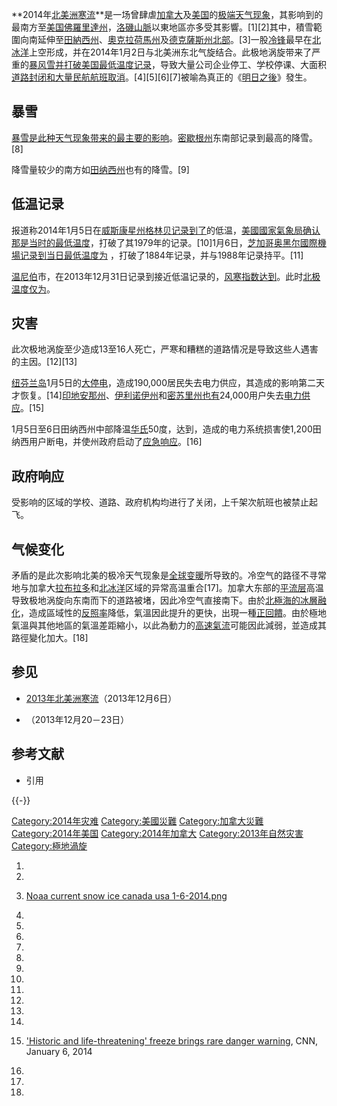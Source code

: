 **2014年[北美洲](../Page/北美洲.md "wikilink")[寒流](../Page/寒潮.md "wikilink")**是一场曾肆虐[加拿大](../Page/加拿大.md "wikilink")及[美国](../Page/美国.md "wikilink")的[极端天气现象](https://zh.wikipedia.org/wiki/极端天气 "wikilink")，其影响到的最南方至[美国](../Page/美国.md "wikilink")[佛羅里達州](https://zh.wikipedia.org/wiki/佛羅里達州 "wikilink")，[洛磯山脈](../Page/洛磯山脈.md "wikilink")以東地區亦多受其影響。\[1\]\[2\]其中，積雪範圍向南延伸至[田納西州](https://zh.wikipedia.org/wiki/田納西州 "wikilink")、[奧克拉荷馬州](../Page/奧克拉荷馬州.md "wikilink")及[德克薩斯州北部](https://zh.wikipedia.org/wiki/德克薩斯州 "wikilink")。\[3\]一股[冷锋](../Page/冷锋.md "wikilink")最早在[北冰洋](../Page/北冰洋.md "wikilink")上空形成，并在2014年1月2日与北美洲东北气旋结合。此极地涡旋带来了严重的[暴风雪并打破美国最低温度记录](https://zh.wikipedia.org/wiki/暴风雪 "wikilink")，导致大量公司企业停工、学校停课、大面积[道路封闭和大量](https://zh.wikipedia.org/wiki/道路封闭 "wikilink")[民航航班取消](https://zh.wikipedia.org/wiki/民航 "wikilink")。\[4\]\[5\]\[6\]\[7\]被喻為真正的《[明日之後](../Page/明日之後.md "wikilink")》發生。

## 暴雪

[暴雪是此种天气现象带来的最主要的影响](https://zh.wikipedia.org/wiki/暴雪 "wikilink")。[密歇根州](../Page/密歇根州.md "wikilink")东南部记录到最高的降雪。\[8\]

降雪量较少的南方如[田纳西州](../Page/田纳西州.md "wikilink")也有的降雪。\[9\]

## 低温记录

报道称2014年1月5日在[威斯康星州](https://zh.wikipedia.org/wiki/威斯康星州 "wikilink")[格林贝记录到了](https://zh.wikipedia.org/wiki/格林贝_\(威斯康星州\) "wikilink")的低温，[美國國家氣象局确认那是当时的最低温度](https://zh.wikipedia.org/wiki/美國國家氣象局 "wikilink")，打破了其1979年的记录。\[10\]1月6日，[芝加哥](../Page/芝加哥.md "wikilink")[奥黑尔國際機場记录到当日最低温度为](https://zh.wikipedia.org/wiki/奥黑尔國際機場 "wikilink") ，打破了1884年记录，并与1988年记录持平。\[11\]

[温尼伯](../Page/温尼伯.md "wikilink")市，在2013年12月31日记录到接近低温记录的，[风寒指数达到](https://zh.wikipedia.org/wiki/风寒指数 "wikilink")。此时[北极温度仅为](https://zh.wikipedia.org/wiki/北极 "wikilink")。

## 灾害

此次极地涡旋至少造成13至16人死亡，严寒和糟糕的道路情况是导致这些人遇害的主因。\[12\]\[13\]

[纽芬兰岛](../Page/纽芬兰岛.md "wikilink")1月5日的[大停电](https://zh.wikipedia.org/wiki/大停电 "wikilink")，造成190,000居民失去电力供应，其造成的影响第二天才恢复。\[14\][印地安那州](https://zh.wikipedia.org/wiki/印地安那州 "wikilink")、[伊利诺伊州](../Page/伊利诺伊州.md "wikilink")和[密苏里州也有](https://zh.wikipedia.org/wiki/密苏里州 "wikilink")24,000用户失去[电力供应](https://zh.wikipedia.org/wiki/电力 "wikilink")。\[15\]

1月5日至6日田纳西州中部降温[华氏](https://zh.wikipedia.org/wiki/华氏 "wikilink")50度，达到，造成的电力系统损害使1,200田纳西用户断电，并使州政府启动了[应急响应](https://zh.wikipedia.org/wiki/应急响应 "wikilink")。\[16\]

## 政府响应

受影响的区域的学校、道路、政府机构均进行了关闭，上千架次航班也被禁止起飞。

## 气候变化

矛盾的是此次影响北美的极冷天气现象是[全球变暖](../Page/全球变暖.md "wikilink")所导致的。冷空气的路径不寻常地与加拿大[拉布拉多](../Page/拉布拉多.md "wikilink")和[北冰洋](../Page/北冰洋.md "wikilink")区域的异常高温重合\[17\]。加拿大东部的[平流层](../Page/平流层.md "wikilink")高温导致极地涡旋向东南而下的道路被堵，因此冷空气直接南下。由於[北極海的冰層融化](https://zh.wikipedia.org/wiki/北極海 "wikilink")，造成區域性的[反照率](../Page/反照率.md "wikilink")降低，氣溫因此提升的更快，出現一種[正回饋](../Page/正回饋.md "wikilink")。由於極地氣溫與其他地區的氣溫差距縮小，以此為動力的[高速氣流](../Page/高速氣流.md "wikilink")可能因此減弱，並造成其路徑變化加大。\[18\]

## 参见

  - [2013年北美洲寒流](https://zh.wikipedia.org/wiki/2013年北美洲寒流 "wikilink")（2013年12月6日）

  - （2013年12月20－23日）

## 参考文献

  - 引用

{{-}}

[Category:2014年灾难](https://zh.wikipedia.org/wiki/Category:2014年灾难 "wikilink") [Category:美國災難](https://zh.wikipedia.org/wiki/Category:美國災難 "wikilink") [Category:加拿大災難](https://zh.wikipedia.org/wiki/Category:加拿大災難 "wikilink") [Category:2014年美国](https://zh.wikipedia.org/wiki/Category:2014年美国 "wikilink") [Category:2014年加拿大](https://zh.wikipedia.org/wiki/Category:2014年加拿大 "wikilink") [Category:2013年自然灾害](https://zh.wikipedia.org/wiki/Category:2013年自然灾害 "wikilink") [Category:極地渦旋](https://zh.wikipedia.org/wiki/Category:極地渦旋 "wikilink")

1.

2.

3.  [Noaa current snow ice canada usa 1-6-2014.png](https://en.wikipedia.org/wiki/File:Noaa_current_snow_ice_canada_usa_1-6-2014.png)

4.

5.

6.

7.

8.

9.

10.

11.
12.
13.

14.

15. ['Historic and life-threatening' freeze brings rare danger warning](http://www.cnn.com/2014/01/06/us/winter-weather/index.html?hpt=hp_t1), CNN, January 6, 2014

16.
17.

18.